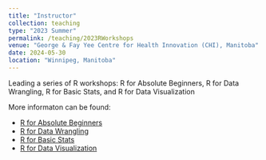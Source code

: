 ```yaml
---
title: "Instructor"
collection: teaching
type: "2023 Summer"
permalink: /teaching/2023RWorkshops
venue: "George & Fay Yee Centre for Health Innovation (CHI), Manitoba"
date: 2024-05-30
location: "Winnipeg, Manitoba"
---
```


Leading a series of R workshops: R for Absolute Beginners, R for Data Wrangling, R for Basic Stats, and R for Data Visualization

More informaton can be found:

* [R for Absolute Beginners](https://www.cpd-umanitoba.com/events/r-for-absolute-beginners-may-2023/)
* [R for Data Wrangling](https://www.cpd-umanitoba.com/events/r-for-data-wrangling-may-2023/)
* [R for Basic Stats](https://www.cpd-umanitoba.com/events/using-r-for-basic-stats-june-2023/)
* [R for Data Visualization](https://www.cpd-umanitoba.com/events/r-for-data-visualization-ggplot2-june-2023/)